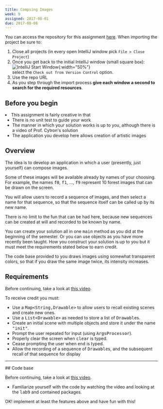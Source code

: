 ```yaml
---
title: Compsing Images
week: 9
assigned: 2017-08-01
due: 2017-08-08
---
```

You can access the repository for this assignment <a href="https://classroom.github.com/a/E6OfkHcf" target="_blank">here</a>. When importing the project be sure to:

1. Close all projects (in every open IntelliJ window pick `File > Close Project`)
2. Once you get back to the initial IntelliJ window (small square box):<br/>![IntelliJ Start Window](../../../assignments/IntelliJStartWindow.png){:width="50%"} <br/>select the `Check out from Version Control` option.
3. Use the repo URL
4. As you step through the import process **give each window a second to search for the required resources**.

## Before you begin

<LI> This assignment is fairly creative in that 
<UL>
  <LI> There is no unit test to guide your work</LI>
  <LI> The manner in which your solution works is up to you, although there is a video of Prof. Cytron's solution</LI>
  <LI> The application you develop here allows creation of artistic images</LI>
</UL>

## Overview
The idea is to develop an application in which a user (presently, just yourself) can compose images.

Some of these images will be available already by names of your choosing. For example, the names <KBD>f0</KBD>, <KBD>f1</KBD>, &hellip;, <KBD>f9</KBD> represent 10 forest images that can be drawn on the screen.

You will allow users to record a sequence of images, and then select a name for that sequence, so that the sequence itself can be called up by its new name.

There is no limit to the fun that can be had here, because new sequences can be created at will and recorded to be known by name.

You can create your solution all in one <KBD>main</KBD> method as you did at the beginning of the semester.  Or you can use objects as you have more recently been taught.  How you construct your solution is up to you but it must meet the requirements stated below to earn credit.

The code base provided to you draws images using somewhat transparent colors, so that if you draw the same image twice, its intensity increases.

## Requirements

Before continuing, take a look at <a href="https://wustl.box.com/s/o0cnmrq5enboqsq2t3u8xapcatr511fz" target="_blank">this video</a>.

To receive credit you must:
<UL>
  <LI> Use a <KBD>Map&lt;String,Drawable&gt;</KBD> to allow users to recall existing scenes and create new ones.</LI>
  <LI> Use a <KBD>List&lt;Drawable&gt;</KBD> as needed to store a list of <KBD>Drawable</KBD>s.</LI>
  <LI> Create an initial scene with multiple objects and store it under the name <KBD>"init"</KBD>.</LI>
  <LI> Prompt the user repeated for input (using <KBD>ArgsProcessor</KBD>).</LI>
  <LI> Properly clear the screen when <KBD>clear</KBD> is typed.</LI>
  <LI> Cease prompting the user when <KBD>end</KBD> is typed.</LI>
  <LI> Allow the recording of a sequence of <KBD>Drawable</KBD>s, and the
         subsequent recall of that sequence for display</LI>
</UL>
<HR>
## Code base

Before continuing, take a look at <a href="https://wustl.box.com/s/s82qapv7gwtz6pw4fryrxjamqxp0nryo" target="_blank">this video</a>.

<UL>
  <LI> Familiarize yourself with the code by watching the video and looking at the <KBD>lab9</KBD> and contained packages.</LI>	
</UL>

OK! implement at least the features above and have fun with this!

